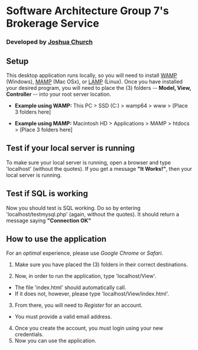 # Software Architecture Group 7's Brokerage Service
### Developed by [Joshua Church](https://github.com/JoshuaQChurch) 
## Setup
This desktop application runs locally, so you will need to install [WAMP](http://www.wampserver.com/en/) (Windows), [MAMP](https://www.mamp.info/en/) (Mac OSx), or [LAMP](https://www.digitalocean.com/community/tutorials/how-to-install-linux-apache-mysql-php-lamp-stack-on-ubuntu) (Linux). 
Once you have installed your desired program, you will need to place the (3) folders -- **Model, View, Controller** -- 
into your root server location. 

  * **Example using WAMP:** This PC > SSD (C:) > wamp64 > www > [Place 3 folders here]

  * **Example using MAMP:** Macintosh HD > Applications > MAMP > htdocs > [Place 3 folders here]

## Test if your local server is running 
To make sure your local server is running, open a browser and type 'localhost' (without the quotes). 
If you get a message **"It Works!"**, then your local server is running.

## Test if SQL is working
Now you should test is SQL working. Do so by entering 'localhost/testmysql.php' (again, without the quotes). 
It should return a message saying **"Connection OK"**

## How to use the application
For an *optimal* experience, please use *Google Chrome* or *Safari*. 

1. Make sure you have placed the (3) folders in their correct destinations. 

2. Now, in order to run the application, type 'localhost/View'. 
  * The file 'index.html' should automatically call. 
  * If it does not, however, please type 'localhost/View/index.html'. 

3. From there, you will need to *Register* for an account. 
  * You must provide a valid email address. 

4. Once you create the account, you must login using your new credentials. 
5. Now you can use the application. 
